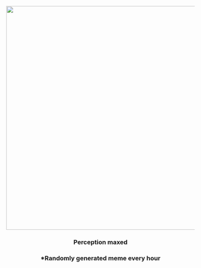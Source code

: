 <p align="center">
        <img src="https://i.redd.it/an39uef1uo591.jpg" width="600" height="600">
        </p>
        <h3 align="center">Perception maxed</h3>
        <h3 align="center">*Randomly generated meme every hour</h3>
    